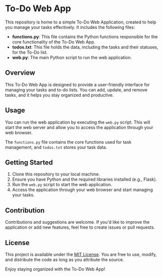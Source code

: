 # To-Do Web App

This repository is home to a simple To-Do Web Application, created to help you manage your tasks effectively. It includes the following files:

- **functions.py**: This file contains the Python functions responsible for the core functionality of the To-Do Web App.
- **todos.txt**: This file holds the data, including the tasks and their statuses, for the To-Do list.
- **web.py**: The main Python script to run the web application.

## Overview

This To-Do Web App is designed to provide a user-friendly interface for managing your tasks and to-do lists. You can add, update, and remove tasks, and it helps you stay organized and productive.

## Usage

You can run the web application by executing the `web.py` script. This will start the web server and allow you to access the application through your web browser.

The `functions.py` file contains the core functions used for task management, and `todos.txt` stores your task data.

## Getting Started

1. Clone this repository to your local machine.
2. Ensure you have Python and the required libraries installed (e.g., Flask).
3. Run the `web.py` script to start the web application.
4. Access the application through your web browser and start managing your tasks.

## Contribution

Contributions and suggestions are welcome. If you'd like to improve the application or add new features, feel free to create issues or pull requests.

## License

This project is available under the [MIT License](LICENSE). You are free to use, modify, and distribute the code as long as you attribute the source.

Enjoy staying organized with the To-Do Web App!
